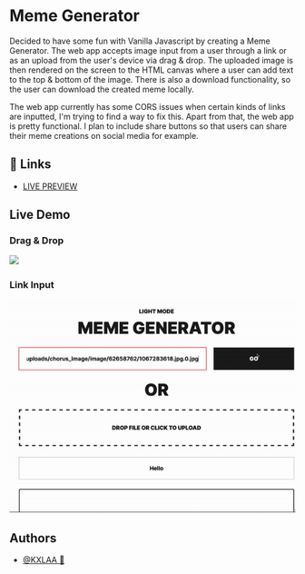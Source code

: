 # Meme Generator

Decided to have some fun with Vanilla Javascript by creating a Meme Generator. The web app accepts image input from a user through a link or as an upload from the user's device via drag & drop. The uploaded image is then rendered on the screen to the HTML canvas where a user can add text to the top & bottom of the image. There is also a download functionality, so the user can download the created meme locally. 

The web app currently has some CORS issues when certain kinds of links are inputted, I'm trying to find a way to fix this. Apart from that, the web app is pretty functional. I plan to include share buttons so that users can share their meme creations on social media for example.



## 🔗 Links

- [LIVE PREVIEW](https://kxlaa.github.io/JSP-08-meme-generator/)
  
## Live Demo

### Drag & Drop

![](assets/drag-drop-input.gif)

### Link Input

![](assets/link-input.gif)


## Authors

- [@KXLAA 🤙](https://github.com/KXLAA)
